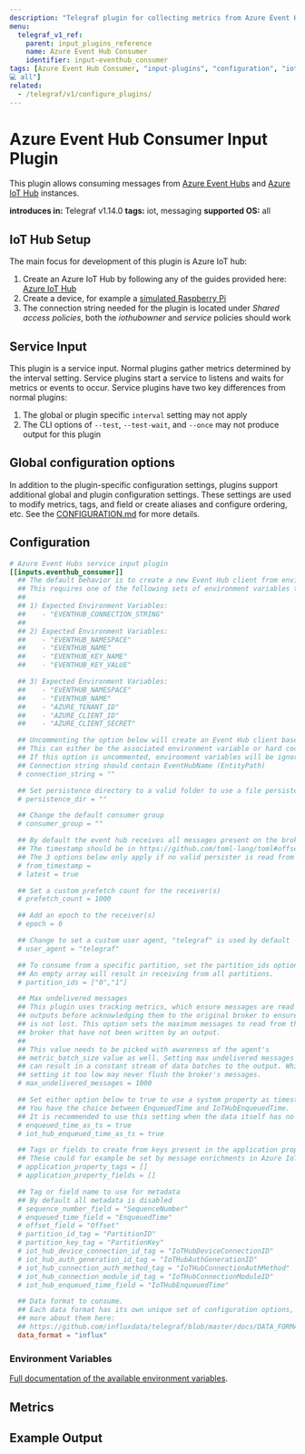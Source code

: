 ```yaml
---
description: "Telegraf plugin for collecting metrics from Azure Event Hub Consumer"
menu:
  telegraf_v1_ref:
    parent: input_plugins_reference
    name: Azure Event Hub Consumer
    identifier: input-eventhub_consumer
tags: [Azure Event Hub Consumer, "input-plugins", "configuration", "iot", "messaging
💻 all"]
related:
  - /telegraf/v1/configure_plugins/
---
```


# Azure Event Hub Consumer Input Plugin

This plugin allows consuming messages from [Azure Event Hubs](https://learn.microsoft.com/en-us/azure/event-hubs/event-hubs-about) and
[Azure IoT Hub](https://azure.microsoft.com/en-us/products/iot-hub) instances.

**introduces in:** Telegraf v1.14.0
**tags:** iot, messaging
**supported OS:** all

[eventhub]: https://learn.microsoft.com/en-us/azure/event-hubs/event-hubs-about
[iothub]: https://azure.microsoft.com/en-us/products/iot-hub

## IoT Hub Setup

The main focus for development of this plugin is Azure IoT hub:

1. Create an Azure IoT Hub by following any of the guides provided here: [Azure
   IoT Hub](https://docs.microsoft.com/en-us/azure/iot-hub/)
2. Create a device, for example a [simulated Raspberry
   Pi](https://docs.microsoft.com/en-us/azure/iot-hub/iot-hub-raspberry-pi-web-simulator-get-started)
3. The connection string needed for the plugin is located under *Shared access
   policies*, both the *iothubowner* and *service* policies should work

## Service Input <!-- @/docs/includes/service_input.md -->

This plugin is a service input. Normal plugins gather metrics determined by the
interval setting. Service plugins start a service to listens and waits for
metrics or events to occur. Service plugins have two key differences from
normal plugins:

1. The global or plugin specific `interval` setting may not apply
2. The CLI options of `--test`, `--test-wait`, and `--once` may not produce
   output for this plugin

## Global configuration options <!-- @/docs/includes/plugin_config.md -->

In addition to the plugin-specific configuration settings, plugins support
additional global and plugin configuration settings. These settings are used to
modify metrics, tags, and field or create aliases and configure ordering, etc.
See the [CONFIGURATION.md](/telegraf/v1/configuration/#plugins) for more details.

[CONFIGURATION.md]: ../../../docs/CONFIGURATION.md#plugins

## Configuration

```toml @sample.conf
# Azure Event Hubs service input plugin
[[inputs.eventhub_consumer]]
  ## The default behavior is to create a new Event Hub client from environment variables.
  ## This requires one of the following sets of environment variables to be set:
  ##
  ## 1) Expected Environment Variables:
  ##    - "EVENTHUB_CONNECTION_STRING"
  ##
  ## 2) Expected Environment Variables:
  ##    - "EVENTHUB_NAMESPACE"
  ##    - "EVENTHUB_NAME"
  ##    - "EVENTHUB_KEY_NAME"
  ##    - "EVENTHUB_KEY_VALUE"

  ## 3) Expected Environment Variables:
  ##    - "EVENTHUB_NAMESPACE"
  ##    - "EVENTHUB_NAME"
  ##    - "AZURE_TENANT_ID"
  ##    - "AZURE_CLIENT_ID"
  ##    - "AZURE_CLIENT_SECRET"

  ## Uncommenting the option below will create an Event Hub client based solely on the connection string.
  ## This can either be the associated environment variable or hard coded directly.
  ## If this option is uncommented, environment variables will be ignored.
  ## Connection string should contain EventHubName (EntityPath)
  # connection_string = ""

  ## Set persistence directory to a valid folder to use a file persister instead of an in-memory persister
  # persistence_dir = ""

  ## Change the default consumer group
  # consumer_group = ""

  ## By default the event hub receives all messages present on the broker, alternative modes can be set below.
  ## The timestamp should be in https://github.com/toml-lang/toml#offset-date-time format (RFC 3339).
  ## The 3 options below only apply if no valid persister is read from memory or file (e.g. first run).
  # from_timestamp =
  # latest = true

  ## Set a custom prefetch count for the receiver(s)
  # prefetch_count = 1000

  ## Add an epoch to the receiver(s)
  # epoch = 0

  ## Change to set a custom user agent, "telegraf" is used by default
  # user_agent = "telegraf"

  ## To consume from a specific partition, set the partition_ids option.
  ## An empty array will result in receiving from all partitions.
  # partition_ids = ["0","1"]

  ## Max undelivered messages
  ## This plugin uses tracking metrics, which ensure messages are read to
  ## outputs before acknowledging them to the original broker to ensure data
  ## is not lost. This option sets the maximum messages to read from the
  ## broker that have not been written by an output.
  ##
  ## This value needs to be picked with awareness of the agent's
  ## metric_batch_size value as well. Setting max undelivered messages too high
  ## can result in a constant stream of data batches to the output. While
  ## setting it too low may never flush the broker's messages.
  # max_undelivered_messages = 1000

  ## Set either option below to true to use a system property as timestamp.
  ## You have the choice between EnqueuedTime and IoTHubEnqueuedTime.
  ## It is recommended to use this setting when the data itself has no timestamp.
  # enqueued_time_as_ts = true
  # iot_hub_enqueued_time_as_ts = true

  ## Tags or fields to create from keys present in the application property bag.
  ## These could for example be set by message enrichments in Azure IoT Hub.
  # application_property_tags = []
  # application_property_fields = []

  ## Tag or field name to use for metadata
  ## By default all metadata is disabled
  # sequence_number_field = "SequenceNumber"
  # enqueued_time_field = "EnqueuedTime"
  # offset_field = "Offset"
  # partition_id_tag = "PartitionID"
  # partition_key_tag = "PartitionKey"
  # iot_hub_device_connection_id_tag = "IoTHubDeviceConnectionID"
  # iot_hub_auth_generation_id_tag = "IoTHubAuthGenerationID"
  # iot_hub_connection_auth_method_tag = "IoTHubConnectionAuthMethod"
  # iot_hub_connection_module_id_tag = "IoTHubConnectionModuleID"
  # iot_hub_enqueued_time_field = "IoTHubEnqueuedTime"

  ## Data format to consume.
  ## Each data format has its own unique set of configuration options, read
  ## more about them here:
  ## https://github.com/influxdata/telegraf/blob/master/docs/DATA_FORMATS_INPUT.md
  data_format = "influx"
```

### Environment Variables

[Full documentation of the available environment variables](https://github.com/Azure/azure-event-hubs-go#environment-variables).

[envvar]: https://github.com/Azure/azure-event-hubs-go#environment-variables

## Metrics

## Example Output
